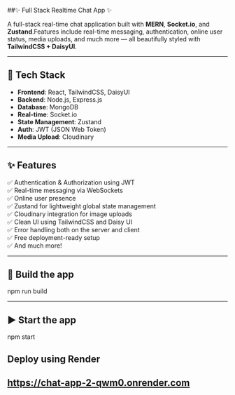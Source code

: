 ##✨ Full Stack Realtime Chat App ✨

A full-stack real-time chat application built with **MERN**, **Socket.io**, and **Zustand**.Features include real-time messaging, authentication, online user status, media uploads, and much more — all beautifully styled with **TailwindCSS + DaisyUI**.

---

## 🚀 Tech Stack

- **Frontend**: React, TailwindCSS, DaisyUI
- **Backend**: Node.js, Express.js
- **Database**: MongoDB
- **Real-time**: Socket.io
- **State Management**: Zustand
- **Auth**: JWT (JSON Web Token)
- **Media Upload**: Cloudinary

---

## ✨ Features

✅ Authentication & Authorization using JWT  
✅ Real-time messaging via WebSockets  
✅ Online user presence  
✅ Zustand for lightweight global state management  
✅ Cloudinary integration for image uploads  
✅ Clean UI using TailwindCSS and Daisy UI  
✅ Error handling both on the server and client  
✅ Free deployment-ready setup  
✅ And much more!

---

## 🧱 Build the app

npm run build

---

## ▶️ Start the app

npm start


## Deploy using Render

## https://chat-app-2-qwm0.onrender.com
